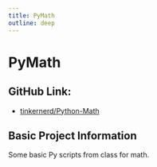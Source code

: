 ```yaml
---
title: PyMath
outline: deep
---
```


# PyMath
## GitHub Link:
-  [tinkernerd/Python-Math](https://www.github.com/tinkernerd/Python-Math)
## Basic Project Information

Some basic Py scripts from class for math.